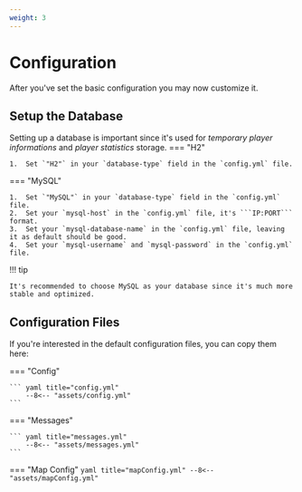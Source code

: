 ```yaml
---
weight: 3
---
```

# Configuration

After you've set the basic configuration you may now customize it.
## Setup the Database

Setting up a database is important since it's used for <i>temporary player informations</i> and <i>player statistics</i> storage.
=== "H2"

	1.  Set `"H2"` in your `database-type` field in the `config.yml` file.

=== "MySQL"

	1.  Set `"MySQL"` in your `database-type` field in the `config.yml` file.
	2.  Set your `mysql-host` in the `config.yml` file, it's ```IP:PORT``` format.
	3.  Set your `mysql-database-name` in the `config.yml` file, leaving it as default should be good.
	4.  Set your `mysql-username` and `mysql-password` in the `config.yml` file.

!!! tip

	It's recommended to choose MySQL as your database since it's much more stable and optimized.

## Configuration Files

If you're interested in the default configuration files, you can copy them here:

=== "Config"

    ``` yaml title="config.yml" 
        --8<-- "assets/config.yml"
    ```

=== "Messages"

    ``` yaml title="messages.yml"
        --8<-- "assets/messages.yml"
    ```

=== "Map Config"
    ```yaml title="mapConfig.yml"
        --8<-- "assets/mapConfig.yml"
    ```